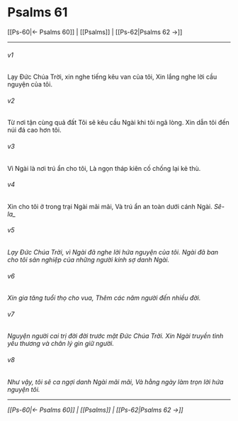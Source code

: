 # Psalms 61

[[Ps-60|← Psalms 60]] | [[Psalms]] | [[Ps-62|Psalms 62 →]]
***



###### v1 
Lạy Đức Chúa Trời, xin nghe tiếng kêu van của tôi, Xin lắng nghe lời cầu nguyện của tôi. 

###### v2 
Từ nơi tận cùng quả đất Tôi sẽ kêu cầu Ngài khi tôi ngã lòng. Xin dẫn tôi đến núi đá cao hơn tôi. 

###### v3 
Vì Ngài là nơi trú ẩn cho tôi, Là ngọn tháp kiên cố chống lại kẻ thù. 

###### v4 
Xin cho tôi ở trong trại Ngài mãi mãi, Và trú ẩn an toàn dưới cánh Ngài. <i class="selah">Sê-la_ 

###### v5 
Lạy Đức Chúa Trời, vì Ngài đã nghe lời hứa nguyện của tôi. Ngài đã ban cho tôi sản nghiệp của những người kính sợ danh Ngài. 

###### v6 
Xin gia tăng tuổi thọ cho vua, Thêm các năm người đến nhiều đời. 

###### v7 
Nguyện người cai trị đời đời trước mặt Đức Chúa Trời. Xin Ngài truyền tình yêu thương và chân lý gìn giữ người. 

###### v8 
Như vậy, tôi sẽ ca ngợi danh Ngài mãi mãi, Và hằng ngày làm trọn lời hứa nguyện tôi.

***
[[Ps-60|← Psalms 60]] | [[Psalms]] | [[Ps-62|Psalms 62 →]]

